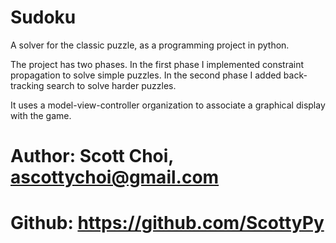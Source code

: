 # Sudoku

A solver for the classic puzzle, as a programming 
project in python. 

The project has two phases.  In the first phase 
I implemented constraint propagation to solve simple 
puzzles. In the second phase I added back-tracking
search to solve harder puzzles. 

It uses a model-view-controller organization to 
associate a graphical display with the game. 

# Author: Scott Choi, ascottychoi@gmail.com
# Github: https://github.com/ScottyPy


